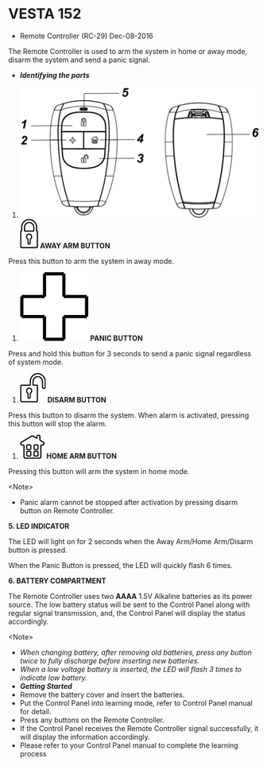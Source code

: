 # VESTA 152

* Remote Controller (RC-29) Dec-08-2016

The Remote Controller is used to arm the system in home or away mode, disarm the system and send a panic signal.

* _**Identifying the parts**_

1. ![RC-29 868WF](<.gitbook/assets/0 (17).jpeg>)![](<.gitbook/assets/1 (11).jpeg>) **AWAY ARM BUTTON**

Press this button to arm the system in away mode.

1. ![panic](<.gitbook/assets/2 (4).jpeg>) **PANIC BUTTON**

Press and hold this button for 3 seconds to send a panic signal regardless of system mode.

1. ![](<.gitbook/assets/3 (6).jpeg>) **DISARM BUTTON**

Press this button to disarm the system. When alarm is activated, pressing this button will stop the alarm.

1. ![](<.gitbook/assets/4 (2).jpeg>) **HOME ARM BUTTON**

Pressing this button will arm the system in home mode.

\<Note>

* Panic alarm cannot be stopped after activation by pressing disarm button on Remote Controller.

**5. LED INDICATOR**

The LED will light on for 2 seconds when the Away Arm/Home Arm/Disarm button is pressed.

When the Panic Button is pressed, the LED will quickly flash 6 times.

**6. BATTERY COMPARTMENT**

The Remote Controller uses two **AAAA** 1.5V Alkaline batteries as its power source. The low battery status will be sent to the Control Panel along with regular signal transmission, and, the Control Panel will display the status accordingly.

\<Note>

* _When changing battery, after removing old batteries, press any button twice to fully discharge before inserting new batteries._
* _When a low voltage battery is inserted, the LED will flash 3 times to indicate low battery._
* _**Getting Started**_
* Remove the battery cover and insert the batteries.
* Put the Control Panel into learning mode, refer to Control Panel manual for detail.
* Press any buttons on the Remote Controller.
* If the Control Panel receives the Remote Controller signal successfully, it will display the information accordingly.
* Please refer to your Control Panel manual to complete the learning process
